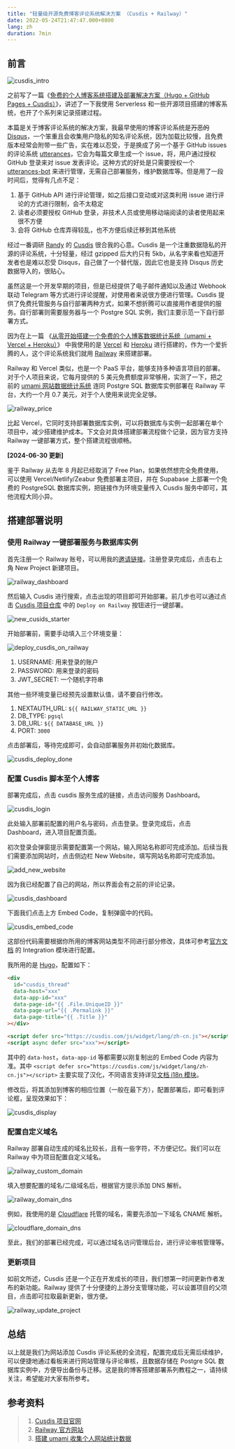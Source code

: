 ```yaml
---
title: "轻量级开源免费博客评论系统解决方案 （Cusdis + Railway）"
date: 2022-05-24T21:47:47.000+0800
lang: zh
duration: 7min
---
```


## 前言

![cusdis_intro](https://image.pseudoyu.com/images/cusdis_intro.png)

之前写了一篇《[免费的个人博客系统搭建及部署解决方案（Hugo + GitHub Pages + Cusdis）](https://www.pseudoyu.com/zh/2022/03/24/free_blog_deploy_using_hugo_and_cusdis/)》，讲述了一下我使用 Serverless 和一些开源项目搭建的博客系统，也开了个系列来记录搭建过程。

本篇是关于博客评论系统的解决方案，我最早使用的博客评论系统是~~万恶的~~ [Disqus](https://disqus.com)，一个笨重且会收集用户隐私的知名评论系统，因为加载比较慢，且免费版本经常会附带一些广告，实在难以忍受，于是换成了另一个基于 GitHub issues 的评论系统 [utterances](https://utteranc.es)，它会为每篇文章生成一个 issue，将，用户通过授权 GitHub 登录来对 issue 发表评论。这种方式的好处是只需要授权一个 [utterances-bot](https://github.com/utterances-bot) 来进行管理，无需自己部署服务，维护数据库等。但是用了一段时间后，觉得有几点不足：

1. 基于 GitHub API 进行评论管理，如之后接口变动或对这类利用 issue 进行评论的方式进行限制，会不太稳定
2. 读者必须要授权 GitHub 登录，非技术人员或使用移动端阅读的读者使用起来很不方便
3. 会将 GitHub 仓库弄得较乱，也不方便后续迁移到其他系统

经过一番调研 [Randy](https://lutaonan.com) 的 [Cusdis](https://cusdis.com/) 很合我的心意。Cusdis 是一个注重数据隐私的开源的评论系统，十分轻量，经过 gzipped 后大约只有 5kb，从名字来看也知道开发者也是难以忍受 Disqus，自己做了一个替代版，因此它也是支持 Disqus 历史数据导入的，很贴心。

虽然这是一个开发早期的项目，但是已经提供了电子邮件通知以及通过 Webhook 联动 Telegram 等方式进行评论提醒，对使用者来说很方便进行管理。Cusdis 提供了免费托管服务与自行部署两种方式，如果不想折腾可以直接用作者提供的服务。自行部署则需要服务器与一个 Postgre SQL 实例，我们主要示范一下自行部署方式。

因为在上一篇 《[从零开始搭建一个免费的个人博客数据统计系统（umami + Vercel + Heroku）](https://www.pseudoyu.com/zh/2022/05/21/free_blog_analysis_using_umami_vercel_and_heroku/)》 中我使用的是 [Vercel](http://vercel.com/) 和 [Heroku](https://www.heroku.com/) 进行搭建的，作为一个爱折腾的人，这个评论系统我们就用 [Railway](https://railway.app/) 来搭建部署。

Railway 和 Vercel 类似，也是一个 PaaS 平台，能够支持多种语言项目的部署。对于个人项目来说，它每月提供的 5 美元免费额度非常够用，实测了一下，把之前的 [umami 网站数据统计系统](https://www.pseudoyu.com/zh/2022/03/24/free_blog_deploy_using_hugo_and_cusdis/) 连同 Postgre SQL 数据库实例部署在 Railway 平台，大约一个月 0.7 美元，对于个人使用来说完全足够。

![railway_price](https://image.pseudoyu.com/images/railway_price.png)

比起 Vercel，它同时支持部署数据库实例，可以将数据库与实例一起部署在单个项目中，减少搭建维护成本。下文会对具体搭建部署流程做个记录，因为官方支持 Railway 一键部署方式，整个搭建流程很顺畅。

**[2024-06-30 更新]**

鉴于 Railway 从去年 8 月起已经取消了 Free Plan，如果依然想完全免费使用，可以使用 Vercel/Netlify/Zeabur 免费部署主项目，并在 Supabase 上部署一个免费的 PostgreSQL 数据库实例，把链接作为环境变量传入 Cusdis 服务中即可，其他流程大同小异。

## 搭建部署说明

### 使用 Railway 一键部署服务与数据库实例

首先注册一个 Railway 账号，可以用我的[邀请链接](https://railway.app?referralCode=J0F5LQ)。注册登录完成后，点击右上角 New Project 新建项目。

![railway_dashboard](https://image.pseudoyu.com/images/railway_dashboard.png)

然后输入 Cusdis 进行搜索，点击出现的项目即可开始部署。前几步也可以通过点击 [Cusdis 项目仓库](https://github.com/djyde/cusdis) 中的 `Deploy on Railway` 按钮进行一键部署。

![new_cusids_starter](https://image.pseudoyu.com/images/new_cusids_starter.png)

开始部署前，需要手动填入三个环境变量：

![deploy_cusdis_on_railway](https://image.pseudoyu.com/images/deploy_cusdis_on_railway.png)

1. USERNAME: 用来登录的账户
2. PASSWORD: 用来登录的密码
3. JWT_SECRET: 一个随机字符串

其他一些环境变量已经预先设置默认值，请不要自行修改。

1. NEXTAUTH_URL: `${{ RAILWAY_STATIC_URL }}`
2. DB_TYPE: `pgsql`
3. DB_URL: `${{ DATABASE_URL }}`
4. PORT: `3000`

点击部署后，等待完成即可，会自动部署服务并初始化数据库。

![cusdis_deploy_done](https://image.pseudoyu.com/images/cusdis_deploy_done.jpg)

### 配置 Cusdis 脚本至个人博客

部署完成后，点击 cusdis 服务生成的链接，点击访问服务 Dashboard。

![cusdis_login](https://image.pseudoyu.com/images/cusdis_login.png)

此处输入部署前配置的用户名与密码，点击登录。登录完成后，点击 Dashboard，进入项目配置页面。

初次登录会弹窗提示需要配置第一个网站，输入网站名称即可完成添加。后续当我们需要添加网站时，点击侧边栏 New Website，填写网站名称即可完成添加。

![add_new_website](https://image.pseudoyu.com/images/add_new_website.png)

因为我已经配置了自己的网站，所以界面会有之前的评论记录。

![cusdis_dashboard](https://image.pseudoyu.com/images/cusdis_dashboard.png)

下面我们点击上方 Embed Code，复制弹窗中的代码。

![cusdis_embed_code](https://image.pseudoyu.com/images/cusdis_embed_code.jpg)

这部份代码需要根据你所用的博客网站类型不同进行部分修改，具体可参考[官方文档](https://cusdis.com/doc#/) 的 Integration 模块进行配置。

我所用的是 [Hugo](https://gohugo.io)，配置如下：

```html
<div
  id="cusdis_thread"
  data-host="xxx"
  data-app-id="xxx"
  data-page-id="{{ .File.UniqueID }}"
  data-page-url="{{ .Permalink }}"
  data-page-title="{{ .Title }}"
></div>

<script defer src="https://cusdis.com/js/widget/lang/zh-cn.js"></script>
<script async defer src="xxx"></script>
```

其中的 `data-host`，`data-app-id` 等都需要以刚复制出的 Embed Code 内容为准。其中 `<script defer src="https://cusdis.com/js/widget/lang/zh-cn.js"></script>` 主要实现了汉化，不同语言支持详见[文档 i18n 模块](https://cusdis.com/doc#/advanced/i18n)。

修改后，将其添加到博客的相应位置（一般在最下方），配置部署后，即可看到评论框，呈现效果如下：

![cusdis_display](https://image.pseudoyu.com/images/cusdis_display.png)

### 配置自定义域名

Railway 部署自动生成的域名比较长，且有一些字符，不方便记忆。我们可以在 Railway 中为项目配置自定义域名。

![railway_custom_domain](https://image.pseudoyu.com/images/railway_custom_domain.jpg)

填入想要配置的域名/二级域名后，根据官方提示添加 DNS 解析。

![railway_domain_dns](https://image.pseudoyu.com/images/railway_domain_dns.jpg)

例如，我使用的是 [Cloudflare](https://www.cloudflare.com) 托管的域名，需要先添加一下域名 CNAME 解析。

![cloudflare_domain_dns](https://image.pseudoyu.com/images/cloudflare_domain_dns.jpg)

至此，我们的部署已经完成，可以通过域名访问管理后台，进行评论审核管理等。

### 更新项目

如前文所述，Cusdis 还是一个正在开发成长的项目，我们想第一时间更新作者发布的新功能。Railway 提供了十分便捷的上游分支管理功能，可以设置项目的父项目，点击即可拉取最新更新，很方便。

![railway_update_project](https://image.pseudoyu.com/images/railway_update_project.png)

## 总结

以上就是我们为网站添加 Cusdis 评论系统的全流程，配置完成后无需后续维护，可以便捷地通过看板来进行网站管理与评论审核，且数据存储在 Postgre SQL 数据库实例中，方便导出备份与迁移。这是我的博客搭建部署系列教程之一，请持续关注，希望能对大家有所参考。

## 参考资料

> 1. [Cusdis 项目官网](https://cusdis.com)
> 2. [Railway 官方网站](https://railway.app)
> 3. [搭建 umami 收集个人网站统计数据](https://reorx.com/blog/deploy-umami-for-personal-website/)
